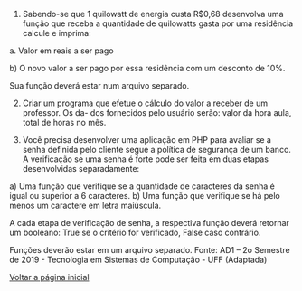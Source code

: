 1. Sabendo-se que 1 quilowatt de energia custa R$0,68 desenvolva uma função que receba a quantidade de quilowatts gasta por uma residência calcule e imprima:

a. Valor em reais a ser pago

b) O novo valor a ser pago por essa residência com um desconto de 10%. 

Sua função deverá estar num arquivo separado.

2. Criar um programa que efetue o cálculo do valor a receber de um professor. Os da-
dos fornecidos pelo usuário serão: valor da hora aula, total de horas no mês.

3. Você precisa desenvolver uma aplicação em PHP para avaliar se a senha definida pelo cliente segue a política de segurança de um banco. A verificação se uma senha é forte pode ser feita em duas etapas desenvolvidas separadamente:
   
a) Uma função que verifique se a quantidade de caracteres da senha é igual ou
superior a 6 caracteres.
b) Uma função que verifique se há pelo menos um caractere em letra maiúscula.

A cada etapa de verificação de senha, a respectiva função deverá retornar um booleano: True se o critério for verificado, False caso contrário.

Funções deverão estar em um arquivo separado.
Fonte: AD1 – 2o Semestre de 2019 - Tecnologia em Sistemas de Computação - UFF (Adaptada)

[Voltar a página inicial](../README.md)